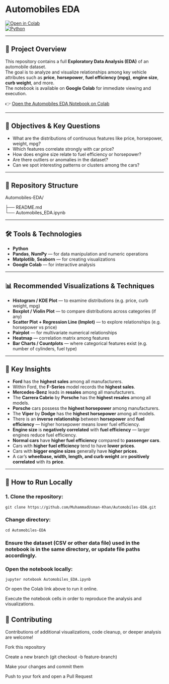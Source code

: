 # Automobiles EDA

[![Open in Colab](https://img.shields.io/badge/Open%20in-Colab-blue)](https://colab.research.google.com/drive/1mSFnuqSvH7x-gB5-kfErnTXcD4jPT5kK?usp=sharing)  
[![Python](https://img.shields.io/badge/Python-3.8%2B-blue)]()  

---

## 📖 Project Overview

This repository contains a full **Exploratory Data Analysis (EDA)** of an automobile dataset.  
The goal is to analyze and visualize relationships among key vehicle attributes such as **price**, **horsepower**, **fuel efficiency (mpg)**, **engine size**, **curb weight**, and more.  
The notebook is available on **Google Colab** for immediate viewing and execution.  

👉 [Open the Automobiles EDA Notebook on Colab](https://colab.research.google.com/drive/1mSFnuqSvH7x-gB5-kfErnTXcD4jPT5kK?usp=sharing)

---

## 🧩 Objectives & Key Questions

- What are the distributions of continuous features like price, horsepower, weight, mpg?  
- Which features correlate strongly with car price?  
- How does engine size relate to fuel efficiency or horsepower?  
- Are there outliers or anomalies in the dataset?  
- Can we spot interesting patterns or clusters among the cars?  

---

## 📂 Repository Structure

Automobiles-EDA/ 

├── README.md  
└── Automobiles_EDA.ipynb


---

## 🛠️ Tools & Technologies

- **Python**  
- **Pandas**, **NumPy** — for data manipulation and numeric operations  
- **Matplotlib**, **Seaborn** — for creating visualizations  
- **Google Colab** — for interactive analysis  

---

## 📊 Recommended Visualizations & Techniques

- **Histogram / KDE Plot** — to examine distributions (e.g. price, curb weight, mpg)  
- **Boxplot / Violin Plot** — to compare distributions across categories (if any)  
- **Scatter Plot + Regression Line (lmplot)** — to explore relationships (e.g. horsepower vs price)  
- **Pairplot** — for multivariate numerical relationships  
- **Heatmap** — correlation matrix among features  
- **Bar Charts / Countplots** — where categorical features exist (e.g. number of cylinders, fuel type)  

---

## 🔑 Key Insights

- **Ford** has the **highest sales** among all manufacturers.  
- Within Ford, the **F-Series** model records the **highest sales**.  
- **Mercedes-Benz** leads in **resales** among all manufacturers.  
- The **Carrera Cabrio** by **Porsche** has the **highest resales** among all models.  
- **Porsche** cars possess the **highest horsepower** among manufacturers.  
- The **Viper** by **Dodge** has the **highest horsepower** among all models.  
- There is an **inverse relationship** between **horsepower** and **fuel efficiency** — higher horsepower means lower fuel efficiency.  
- **Engine size** is **negatively correlated** with **fuel efficiency** — larger engines reduce fuel efficiency.  
- **Normal cars** have **higher fuel efficiency** compared to **passenger cars**.  
- Cars with **higher fuel efficiency** tend to have **lower prices**.  
- Cars with **bigger engine sizes** generally have **higher prices**.  
- A car’s **wheelbase, width, length, and curb weight** are **positively correlated** with its **price**.
  
---

## 🚀 How to Run Locally

### 1. Clone the repository:

   ```
   git clone https://github.com/MuhammadUsman-Khan/Automobiles-EDA.git
   ```
### Change directory:

```
cd Automobiles-EDA
```
### Ensure the dataset (CSV or other data file) used in the notebook is in the same directory, or update file paths accordingly.

### Open the notebook locally:

```
jupyter notebook Automobiles_EDA.ipynb
```
Or open the Colab link above to run it online.

Execute the notebook cells in order to reproduce the analysis and visualizations.

## 🤝 Contributing
Contributions of additional visualizations, code cleanup, or deeper analysis are welcome!

Fork this repository

Create a new branch (git checkout -b feature-branch)

Make your changes and commit them

Push to your fork and open a Pull Request
